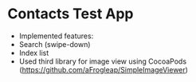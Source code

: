 # Contacts Test App

* Implemented features:
* Search (swipe-down)
* Index list
* Used third library for image view using CocoaPods (https://github.com/aFrogleap/SimpleImageViewer)
